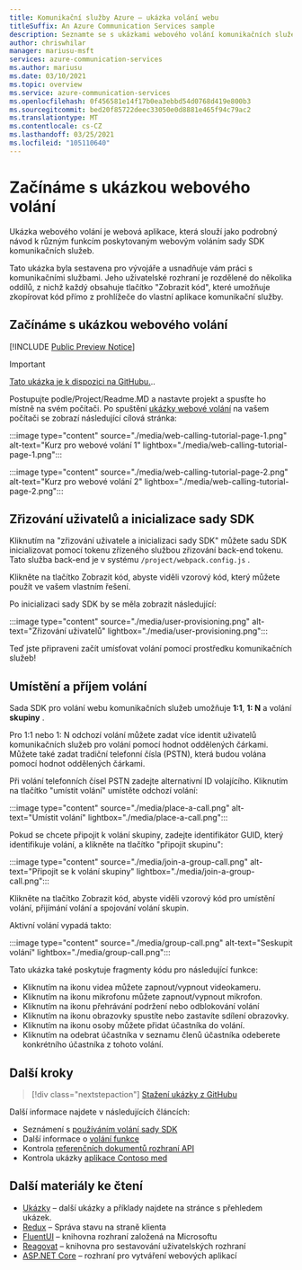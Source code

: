 ```yaml
---
title: Komunikační služby Azure – ukázka volání webu
titleSuffix: An Azure Communication Services sample
description: Seznamte se s ukázkami webového volání komunikačních služeb
author: chriswhilar
manager: mariusu-msft
services: azure-communication-services
ms.author: mariusu
ms.date: 03/10/2021
ms.topic: overview
ms.service: azure-communication-services
ms.openlocfilehash: 0f456581e14f17b0ea3ebbd54d0768d419e800b3
ms.sourcegitcommit: bed20f85722deec33050e0d8881e465f94c79ac2
ms.translationtype: MT
ms.contentlocale: cs-CZ
ms.lasthandoff: 03/25/2021
ms.locfileid: "105110640"
---
```

# <a name="get-started-with-the-web-calling-sample"></a>Začínáme s ukázkou webového volání

Ukázka webového volání je webová aplikace, která slouží jako podrobný návod k různým funkcím poskytovaným webovým voláním sady SDK komunikačních služeb.

Tato ukázka byla sestavena pro vývojáře a usnadňuje vám práci s komunikačními službami. Jeho uživatelské rozhraní je rozdělené do několika oddílů, z nichž každý obsahuje tlačítko "Zobrazit kód", které umožňuje zkopírovat kód přímo z prohlížeče do vlastní aplikace komunikační služby.

## <a name="get-started-with-the-web-calling-sample"></a>Začínáme s ukázkou webového volání

[!INCLUDE [Public Preview Notice](../includes/public-preview-include.md)]


> [!IMPORTANT]
> [Tato ukázka je k dispozici na GitHubu.](https://github.com/Azure-Samples/communication-services-web-calling-tutorial/)..

Postupujte podle/Project/Readme.MD a nastavte projekt a spusťte ho místně na svém počítači.
Po spuštění [ukázky webové volání](https://github.com/Azure-Samples/communication-services-web-calling-tutorial) na vašem počítači se zobrazí následující cílová stránka:

:::image type="content" source="./media/web-calling-tutorial-page-1.png" alt-text="Kurz pro webové volání 1" lightbox="./media/web-calling-tutorial-page-1.png":::

:::image type="content" source="./media/web-calling-tutorial-page-2.png" alt-text="Kurz pro webové volání 2" lightbox="./media/web-calling-tutorial-page-2.png":::

## <a name="user-provisioning-and-sdk-initialization"></a>Zřizování uživatelů a inicializace sady SDK

Kliknutím na "zřizování uživatele a inicializaci sady SDK" můžete sadu SDK inicializovat pomocí tokenu zřízeného službou zřizování back-end tokenu. Tato služba back-end je v systému `/project/webpack.config.js` .

Klikněte na tlačítko Zobrazit kód, abyste viděli vzorový kód, který můžete použít ve vašem vlastním řešení.

Po inicializaci sady SDK by se měla zobrazit následující:

:::image type="content" source="./media/user-provisioning.png" alt-text="Zřizování uživatelů" lightbox="./media/user-provisioning.png":::

Teď jste připraveni začít umísťovat volání pomocí prostředku komunikačních služeb!

## <a name="placing-and-receiving-calls"></a>Umístění a příjem volání

Sada SDK pro volání webu komunikačních služeb umožňuje **1:1**, **1: N** a volání **skupiny** .

Pro 1:1 nebo 1: N odchozí volání můžete zadat více identit uživatelů komunikačních služeb pro volání pomocí hodnot oddělených čárkami. Můžete také zadat tradiční telefonní čísla (PSTN), která budou volána pomocí hodnot oddělených čárkami.

Při volání telefonních čísel PSTN zadejte alternativní ID volajícího. Kliknutím na tlačítko "umístit volání" umístěte odchozí volání:

:::image type="content" source="./media/place-a-call.png" alt-text="Umístit volání" lightbox="./media/place-a-call.png":::

Pokud se chcete připojit k volání skupiny, zadejte identifikátor GUID, který identifikuje volání, a klikněte na tlačítko "připojit skupinu":

:::image type="content" source="./media/join-a-group-call.png" alt-text="Připojit se k volání skupiny" lightbox="./media/join-a-group-call.png":::

Klikněte na tlačítko Zobrazit kód, abyste viděli vzorový kód pro umístění volání, přijímání volání a spojování volání skupin.

Aktivní volání vypadá takto:

:::image type="content" source="./media/group-call.png" alt-text="Seskupit volání" lightbox="./media/group-call.png":::

Tato ukázka také poskytuje fragmenty kódu pro následující funkce:

  - Kliknutím na ikonu videa můžete zapnout/vypnout videokameru.
  - Kliknutím na ikonu mikrofonu můžete zapnout/vypnout mikrofon.
  - Kliknutím na ikonu přehrávání podržení nebo odblokování volání
  - Kliknutím na ikonu obrazovky spustíte nebo zastavíte sdílení obrazovky.
  - Kliknutím na ikonu osoby můžete přidat účastníka do volání.
  - Kliknutím na odebrat účastníka v seznamu členů účastníka odeberete konkrétního účastníka z tohoto volání.


## <a name="next-steps"></a>Další kroky

>[!div class="nextstepaction"]
>[Stažení ukázky z GitHubu](https://github.com/Azure-Samples/communication-services-web-calling-tutorial/)

Další informace najdete v následujících článcích:

- Seznámení s [používáním volání sady SDK](../quickstarts/voice-video-calling/calling-client-samples.md)
- Další informace o [volání funkce](../concepts/voice-video-calling/about-call-types.md)
- Kontrola [referenčních dokumentů rozhraní API](/javascript/api/azure-communication-services/@azure/communication-calling/)
- Kontrola ukázky [aplikace Contoso med](https://github.com/Azure-Samples/communication-services-contoso-med-app)

## <a name="additional-reading"></a>Další materiály ke čtení

- [Ukázky](./overview.md) – další ukázky a příklady najdete na stránce s přehledem ukázek.
- [Redux](https://redux.js.org/) – Správa stavu na straně klienta
- [FluentUI](https://aka.ms/fluent-ui) – knihovna rozhraní založená na Microsoftu
- [Reagovat](https://reactjs.org/) – knihovna pro sestavování uživatelských rozhraní
- [ASP.NET Core](/aspnet/core/introduction-to-aspnet-core?preserve-view=true&view=aspnetcore-3.1) – rozhraní pro vytváření webových aplikací
